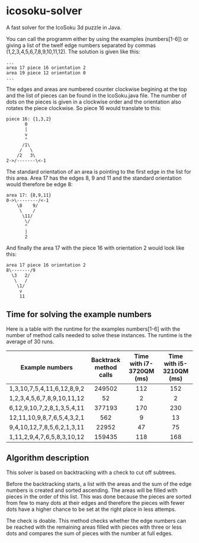 icosoku-solver
==============

A fast solver for the IcoSoku 3d puzzle in Java.

You can call the programm either by using the examples (numbers[1-6]) or giving a list of the twelf edge numbers separated by commas (1,2,3,4,5,6,7,8,9,10,11,12). The solution is given like this:

```
...
area 17 piece 16 orientation 2
area 19 piece 12 orientation 0
...
```

The edges and areas are numbered counter clockwise begining at the top and the list of pieces can be found in the IcoSoku.java file. The number of dots on the pieces is given in a clockwise order and the orientation also rotates the piece clockwise. So piece 16 would translate to this:

```
piece 16: {1,3,2}
       0
       |
       v
       ^
      /1\
     /   \
    /2   3\
2->/-------\<-1
```

The standard orientation of an area is pointing to the first edge in the list for this area. Area 17 has the edges 8, 9 and 11 and the standard orientation would therefore be edge 8:

```
area 17: {8,9,11}
0->\--------/<-1
    \8    9/
     \    /
      \11/
       \/
       ^
       |
       2
```

And finally the area 17 with the piece 16 with orientation 2 would look like this:

```
area 17 piece 16 orientation 2
8\-------/9
  \3   2/
   \   /
    \1/
     v
     11
```

Time for solving the example numbers
------------------------------------

Here is a table with the runtime for the examples numbers[1-6] with the number of method calls needed to solve these instances. The runtime is the average of 30 runs.

|Example numbers           |Backtrack method calls|Time with i7-3720QM (ms)|Time with i5-3210QM (ms)|
|:------------------------:|:--------------------:|:----------------------:|:----------------------:|
|1,3,10,7,5,4,11,6,12,8,9,2|                249502|                     112|                     152|
|1,2,3,4,5,6,7,8,9,10,11,12|                    52|                       2|                       2|
|6,12,9,10,7,2,8,1,3,5,4,11|                377193|                     170|                     230|
|12,11,10,9,8,7,6,5,4,3,2,1|                   562|                       9|                      13|
|9,4,10,12,7,8,5,6,2,1,3,11|                 22952|                      47|                      75|
|1,11,2,9,4,7,6,5,8,3,10,12|                159435|                     118|                     168|

Algorithm description
---------------------

This solver is based on backtracking with a check to cut off subtrees.

Before the backtracking starts, a list with the areas and the sum of the edge numbers is created and sorted ascending. The areas will be filled with pieces in the order of this list. This was done because the pieces are sorted from few to many dots at their edges and therefore the pieces with fewer dots have a higher chance to be set at the right place in less attemps.

The check is doable. This method checks whether the edge numbers can be reached with the remaining areas filled with pieces with three or less dots and compares the sum of pieces with the number at full edges.
